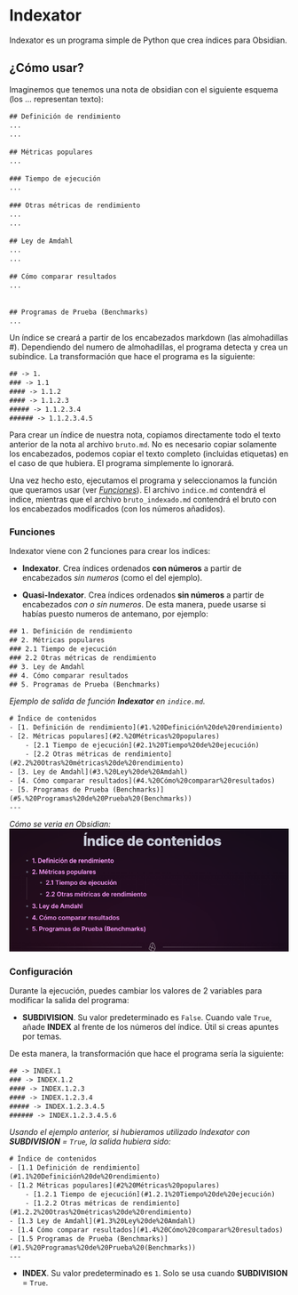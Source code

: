 # Indexator

Indexator es un programa simple de Python que crea índices para Obsidian.

## ¿Cómo usar?
Imaginemos que tenemos una nota de obsidian con el siguiente esquema (los ... representan texto):

```
## Definición de rendimiento
...
...

## Métricas populares
...

### Tiempo de ejecución
...

### Otras métricas de rendimiento
...
...

## Ley de Amdahl
...
...

## Cómo comparar resultados
...


## Programas de Prueba (Benchmarks)
...

```
Un índice se creará a partir de los encabezados markdown (las almohadillas #). Dependiendo del numero de almohadillas, el programa detecta y crea un subindice. La transformación que hace el programa es la siguiente:
```
## -> 1.
### -> 1.1
#### -> 1.1.2
#### -> 1.1.2.3
##### -> 1.1.2.3.4
###### -> 1.1.2.3.4.5
```

Para crear un índice de nuestra nota, copiamos directamente todo el texto anterior de la nota al archivo `bruto.md`. No es necesario copiar solamente los encabezados, podemos copiar el texto completo (incluidas etiquetas) en el caso de que hubiera. El programa simplemente lo ignorará.

Una vez hecho esto, ejecutamos el programa y seleccionamos la función que queramos usar (ver [_Funciones_](#Funciones)). El archivo `indice.md` contendrá el indice, mientras que el archivo `bruto_indexado.md` contendrá el bruto con los encabezados modificados (con los números añadidos).


### Funciones

Indexator viene con 2 funciones para crear los indices:
- **Indexator**. Crea índices ordenados **con números** a partir de encabezados _sin numeros_ (como el del ejemplo).

- **Quasi-Indexator**. Crea índices ordenados **sin números** a partir de encabezados _con o sin numeros_. De esta manera, puede usarse si habías puesto numeros de antemano, por ejemplo:
```
## 1. Definición de rendimiento
## 2. Métricas populares
### 2.1 Tiempo de ejecución
### 2.2 Otras métricas de rendimiento
## 3. Ley de Amdahl
## 4. Cómo comparar resultados
## 5. Programas de Prueba (Benchmarks)
```

_Ejemplo de salida de función **Indexator** en `indice.md`._
```
# Índice de contenidos
- [1. Definición de rendimiento](#1.%20Definición%20de%20rendimiento)
- [2. Métricas populares](#2.%20Métricas%20populares)
	- [2.1 Tiempo de ejecución](#2.1%20Tiempo%20de%20ejecución)
	- [2.2 Otras métricas de rendimiento](#2.2%20Otras%20métricas%20de%20rendimiento)
- [3. Ley de Amdahl](#3.%20Ley%20de%20Amdahl)
- [4. Cómo comparar resultados](#4.%20Cómo%20comparar%20resultados)
- [5. Programas de Prueba (Benchmarks)](#5.%20Programas%20de%20Prueba%20(Benchmarks))
---
```
_Cómo se veria en Obsidian:_
![Ejemplo salida indexator](img/Ejemplo%20salida%20indexator.png)

### Configuración

Durante la ejecución, puedes cambiar los valores de 2 variables para modificar la salida del programa:
- **SUBDIVISION**. Su valor predeterminado es `False`. Cuando vale `True`, añade **INDEX** al frente de los números del índice. Útil si creas apuntes por temas.

De esta manera, la transformación que hace el programa sería la siguiente:
```
## -> INDEX.1
### -> INDEX.1.2
#### -> INDEX.1.2.3
#### -> INDEX.1.2.3.4
##### -> INDEX.1.2.3.4.5
###### -> INDEX.1.2.3.4.5.6
```

_Usando el ejemplo anterior, si hubieramos utilizado Indexator con **SUBDIVISION** = `True`, la salida hubiera sido:_
```
# Índice de contenidos
- [1.1 Definición de rendimiento](#1.1%20Definición%20de%20rendimiento)
- [1.2 Métricas populares](#2%20Métricas%20populares)
	- [1.2.1 Tiempo de ejecución](#1.2.1%20Tiempo%20de%20ejecución)
	- [1.2.2 Otras métricas de rendimiento](#1.2.2%20Otras%20métricas%20de%20rendimiento)
- [1.3 Ley de Amdahl](#1.3%20Ley%20de%20Amdahl)
- [1.4 Cómo comparar resultados](#1.4%20Cómo%20comparar%20resultados)
- [1.5 Programas de Prueba (Benchmarks)](#1.5%20Programas%20de%20Prueba%20(Benchmarks))
---
```

- **INDEX**. Su valor predeterminado es `1`. Solo se usa cuando **SUBDIVISION** = `True`.


